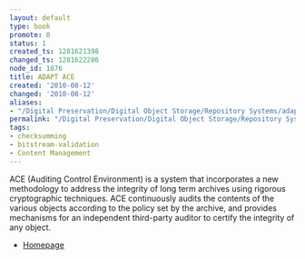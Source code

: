 ```yaml
---
layout: default
type: book
promote: 0
status: 1
created_ts: 1281621398
changed_ts: 1281622286
node_id: 1876
title: ADAPT ACE
created: '2010-08-12'
changed: '2010-08-12'
aliases:
- "/Digital Preservation/Digital Object Storage/Repository Systems/adapt_ace/"
permalink: "/Digital Preservation/Digital Object Storage/Repository Systems/adapt_ace/"
tags:
- checksumming
- bitstream-validation
- Content Management
---
```

ACE (Auditing Control Environment) is a system that incorporates a new methodology to address the integrity of long term archives using rigorous cryptographic techniques. ACE continuously audits the contents of the various objects according to the policy set by the archive, and provides mechanisms for an independent third-party auditor to certify the integrity of any object. 

* [Homepage](https://wiki.umiacs.umd.edu/adapt/index.php/Ace)

